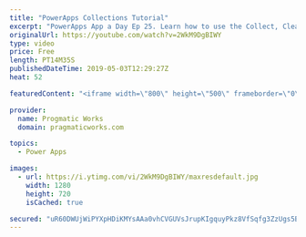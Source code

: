 ```yaml
---
title: "PowerApps Collections Tutorial"
excerpt: "PowerApps App a Day Ep 25. Learn how to use the Collect, ClearCollect, Clear, Patch and Remove functions to add, remove and update PowerApps collections. Working with a collection is very similar to working with a database with a few tweaks.   Pragmatic Works PowerApps class: http://www.pragmaticworks.com"
originalUrl: https://youtube.com/watch?v=2WkM9DgBIWY
type: video
price: Free
length: PT14M35S
publishedDateTime: 2019-05-03T12:29:27Z
heat: 52

featuredContent: "<iframe width=\"800\" height=\"500\" frameborder=\"0\" src=\"https://www.youtube.com/embed/2WkM9DgBIWY\" allow=\"accelerometer; autoplay; encrypted-media; gyroscope; picture-in-picture\" allowfullscreen></iframe>"

provider:
  name: Progmatic Works
  domain: pragmaticworks.com

topics:
  - Power Apps

images:
  - url: https://i.ytimg.com/vi/2WkM9DgBIWY/maxresdefault.jpg
    width: 1280
    height: 720
    isCached: true

secured: "uR60DWUjWiPYXpHDiKMYsAAa0vhCVGUVsJrupKIgquyPkz8VfSqfg3ZzUgs5BhIQe6nD6QbNty4r7JvvQ69tcsO3MIFi+iu22iRRghur1L39kqV3gDLR0Q3S8tX9yZy/fzqZ/984t8jUUE6Srz1PchVJ2vMJJHM4rvhZtzsjqE/+54opl6Ec5pkHGn8SwUxAPiJWBjDu1vF/h8q/5MY/Bw2It3Y57EHAAUxMeoDSYvgNrrQqRQ5z6kfBuhIuzdatiFPbrEqzcV7ZGsR9PtLe8iFfK70ZwwSv0qq6vjTQ39qzlawp2Xv/D/miivkTyuef+Dit1Cz8TY6nV+nbIPMBfEzj7KUXqIXMbBugtNKjSU7nhrfUfi4pVHcLvSjis/jNXGA/5eSMyqOVPN6rOFd0Zb/4hIaN6W228vvPm8AAH+0=;1PeAHC5USXpgJY80GUjAKg=="
---
```


